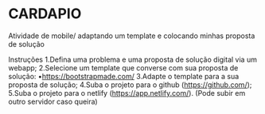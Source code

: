 # CARDAPIO
 Atividade de mobile/ adaptando um template e colocando minhas proposta de solução
 
Instruções
1.Defina uma problema e uma proposta de solução digital via um webapp;
2.Selecione um template que converse com sua proposta de solução:
•https://bootstrapmade.com/
3.Adapte o template para a sua proposta de solução;
4.Suba o projeto para o github (https://github.com/);
5.Suba o projeto para o netlify (https://app.netlify.com/). (Pode subir em outro servidor caso queira)
